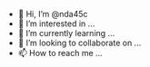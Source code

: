 - 👋 Hi, I’m @nda45c
- 👀 I’m interested in ...
- 🌱 I’m currently learning ...
- 💞️ I’m looking to collaborate on ...
- 📫 How to reach me ...

<!---
nda45c/nda45c is a ✨ special ✨ repository because its `README.md` (this file) appears on your GitHub profile.
You can click the Preview link to take a look at your changes.
--->
